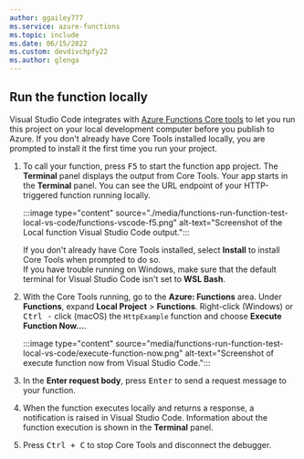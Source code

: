 ```yaml
---
author: ggailey777
ms.service: azure-functions
ms.topic: include
ms.date: 06/15/2022
ms.custom: devdivchpfy22
ms.author: glenga
---
```


## Run the function locally

Visual Studio Code integrates with [Azure Functions Core tools](../articles/azure-functions/functions-run-local.md) to let you run this project on your local development computer before you publish to Azure. If you don't already have Core Tools installed locally, you are prompted to install it the first time you run your project. 

1. To call your function, press <kbd>F5</kbd> to start the function app project. The **Terminal** panel displays the output from Core Tools. Your app starts in the **Terminal** panel. You can see the URL endpoint of your HTTP-triggered function running locally.

    :::image type="content" source="./media/functions-run-function-test-local-vs-code/functions-vscode-f5.png" alt-text="Screenshot of the Local function Visual Studio Code output.":::

    If you don't already have Core Tools installed, select **Install** to install Core Tools when prompted to do so.  
    If you have trouble running on Windows, make sure that the default terminal for Visual Studio Code isn't set to **WSL Bash**.

1. With the Core Tools running, go to the **Azure: Functions** area. Under **Functions**, expand **Local Project** > **Functions**. Right-click (Windows) or <kbd>Ctrl -</kbd> click (macOS) the `HttpExample` function and choose **Execute Function Now...**.

    :::image type="content" source="media/functions-run-function-test-local-vs-code/execute-function-now.png" alt-text="Screenshot of execute function now from Visual Studio Code.":::

1. In the **Enter request body**, press <kbd>Enter</kbd> to send a request message to your function.

1. When the function executes locally and returns a response, a notification is raised in Visual Studio Code. Information about the function execution is shown in the **Terminal** panel.

1. Press <kbd>Ctrl + C</kbd> to stop Core Tools and disconnect the debugger.
